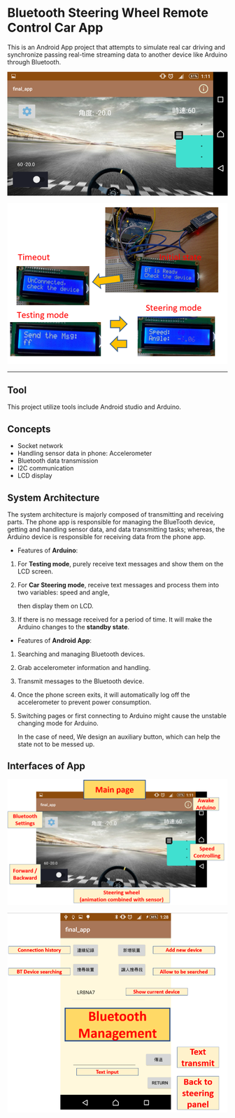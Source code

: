 # Bluetooth Steering Wheel Remote Control Car App



This is an Android App project that attempts to simulate real car driving and synchronize passing real-time streaming data to another device like Arduino through Bluetooth.   



![main_page](Images/main_page.png)

![Demo](Images/Demo.png)

----



## Tool

This project utilize tools include Android studio and Arduino. 



## Concepts

* Socket network
* Handling sensor data in phone: Accelerometer 
* Bluetooth data transmission
* I2C communication
* LCD display



## System Architecture

The system architecture is majorly composed of transmitting and receiving parts. The phone app is responsible for managing the   BlueTooth device, getting and handling sensor data, and data transmitting tasks; whereas, the Arduino device is responsible for receiving data from the phone app.



* Features of **Arduino**:

1. For **Testing mode**, purely receive text messages and show them on the LCD screen.

2. For **Car Steering mode**, receive text messages and process them into two variables: speed and angle, 

   then display them on LCD.

3. If there is no message received for a period of time. It will make the Arduino changes to the **standby state**.

   

* Features of **Android App**:

1. Searching and managing Bluetooth devices.

2. Grab accelerometer information and handling.

3. Transmit messages to the Bluetooth device.

4. Once the phone screen exits, it will automatically log off the accelerometer to prevent power consumption.

5. Switching pages or first connecting to Arduino might cause the unstable changing mode for Arduino. 

   In the case of need, We design an auxiliary button, which can help the state not to be messed up.



## Interfaces of App



![app_info_01](Images/app_info_01.png)

![app_info_02](Images/app_info_02.png)

